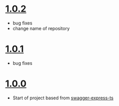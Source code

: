 # [1.0.2](changes/1.0.2.md)
- bug fixes
- change name of repository

# [1.0.1](changes/1.0.1.md)
- bug fixes

# [1.0.0](changes/1.0.0.md)
- Start of project based from [swagger-express-ts](https://github.com/olivierlsc/swagger-express-ts)